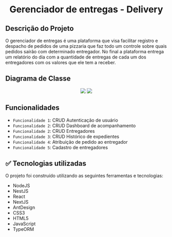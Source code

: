 <div align="center">
    <h1 align="center">Gerenciador de entregas - Delivery</h1>
</div>


## Descrição do Projeto
<p style="text-justify">
  O gerenciador de entregas é uma plataforma que visa facilitar registro e despacho de pedidos de uma pizzaria que faz todo um controle sobre quais pedidos saírão com determinado entregador.
  No final a plataforma entrega um relatório do dia com a quantidade de entregas de cada um dos entregadores com os valores que ele tem a receber.


## Diagrama de Classe
<div align="center">
 <img src="https://github.com/ilucaslp/delivery_front/assets/Diagrama banco de dados 1.jpg"/>
 <img src="https://github.com/ilucaslp/delivery_front/assets/Diagrama banco de dados 2.jpg"/>
</div>

## Funcionalidades
- `Funcionalidade 1`: CRUD Autenticação de usuário
- `Funcionalidade 2`: CRUD Dashboard de acompanhamento
- `Funcionalidade 2`: CRUD Entregadores
- `Funcionalidade 3`: CRUD Histórico de expedientes
- `Funcionalidade 4`: Atribuição de pedido ao entregador
- `Funcionalidade 5`: Cadastro de entregadores

## ✅ Tecnologias utilizadas

O projeto foi construído utilizando as seguintes ferramentas e tecnologias:

- NodeJS
- NestJS
- React
- NextJS
- AntDesign
- CSS3
- HTML5
- JavaScript
- TypeORM